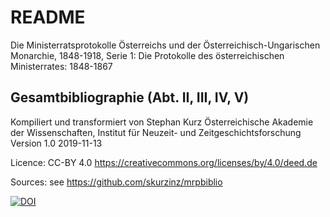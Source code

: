 # README 

Die Ministerratsprotokolle Österreichs und der Österreichisch-Ungarischen Monarchie, 1848-1918, 
Serie 1: Die Protokolle des österreichischen Ministerrates: 1848-1867  

## Gesamtbibliographie (Abt. II, III, IV, V)

Kompiliert und transformiert von Stephan Kurz
Österreichische Akademie der Wissenschaften, Institut für Neuzeit- und Zeitgeschichtsforschung
Version 1.0 
2019-11-13

Licence: CC-BY 4.0 https://creativecommons.org/licenses/by/4.0/deed.de

Sources: see https://github.com/skurzinz/mrpbiblio

[![DOI](https://zenodo.org/badge/220954244.svg)](https://zenodo.org/badge/latestdoi/220954244)
 